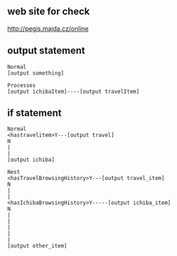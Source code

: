 web site for check
---------
http://pegjs.majda.cz/online

output statement
----------------
    Normal
    [output something]

    Processes
    [output ichibaItem]----[output travelItem]

if statement
----------------
    Normal
    <hastravelitem>Y---[output travel]
    N
    |
    |
    [output ichiba]

    Nest
    <hasTravelBrowsingHistory>Y---[output travel_item]
    N
    |
    |
    <hasIchibaBrowsingHistory>Y-----[output ichiba_item]
    N
    |
    |
    |
    |
    |
    [output other_item]
